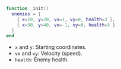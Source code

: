 
```lua
function _init()
  enemies = {
    { x=10, y=20, vx=1, vy=0, health=3 },
    { x=30, y=40, vx=-1, vy=0, health=3 }
  }
end
```
* `x` and `y`: Starting coordinates.
* `vx` and `vy`: Velocity (speed).
* `health`: Enemy health.

